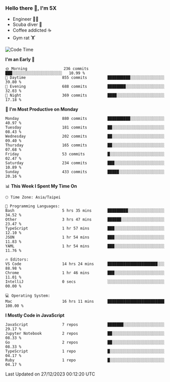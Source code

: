 ### Hello there 👋, I'm 5X

* Engineer 👨‍💻
* Scuba diver 🤿
* Coffee addicted ☕️
* Gym rat 🏋️

<!--START_SECTION:waka-->
![Code Time](http://img.shields.io/badge/Code%20Time-696%20hrs%2030%20mins-blue)

**I'm an Early 🐤** 

```text
🌞 Morning                236 commits         ███░░░░░░░░░░░░░░░░░░░░░░   10.99 % 
🌆 Daytime                855 commits         ██████████░░░░░░░░░░░░░░░   39.80 % 
🌃 Evening                688 commits         ████████░░░░░░░░░░░░░░░░░   32.03 % 
🌙 Night                  369 commits         ████░░░░░░░░░░░░░░░░░░░░░   17.18 % 
```
📅 **I'm Most Productive on Monday** 

```text
Monday                   880 commits         ██████████░░░░░░░░░░░░░░░   40.97 % 
Tuesday                  181 commits         ██░░░░░░░░░░░░░░░░░░░░░░░   08.43 % 
Wednesday                202 commits         ██░░░░░░░░░░░░░░░░░░░░░░░   09.40 % 
Thursday                 165 commits         ██░░░░░░░░░░░░░░░░░░░░░░░   07.68 % 
Friday                   53 commits          █░░░░░░░░░░░░░░░░░░░░░░░░   02.47 % 
Saturday                 234 commits         ███░░░░░░░░░░░░░░░░░░░░░░   10.89 % 
Sunday                   433 commits         █████░░░░░░░░░░░░░░░░░░░░   20.16 % 
```


📊 **This Week I Spent My Time On** 

```text
🕑︎ Time Zone: Asia/Taipei

💬 Programming Languages: 
Bash                     5 hrs 35 mins       █████████░░░░░░░░░░░░░░░░   34.52 % 
Other                    3 hrs 47 mins       ██████░░░░░░░░░░░░░░░░░░░   23.47 % 
TypeScript               1 hr 57 mins        ███░░░░░░░░░░░░░░░░░░░░░░   12.10 % 
JSON                     1 hr 54 mins        ███░░░░░░░░░░░░░░░░░░░░░░   11.83 % 
YAML                     1 hr 54 mins        ███░░░░░░░░░░░░░░░░░░░░░░   11.76 % 

🔥 Editors: 
VS Code                  14 hrs 24 mins      ██████████████████████░░░   88.98 % 
Chrome                   1 hr 46 mins        ███░░░░░░░░░░░░░░░░░░░░░░   11.01 % 
IntelliJ                 0 secs              ░░░░░░░░░░░░░░░░░░░░░░░░░   00.00 % 

💻 Operating System: 
Mac                      16 hrs 11 mins      █████████████████████████   100.00 % 
```

**I Mostly Code in JavaScript** 

```text
JavaScript               7 repos             ███████░░░░░░░░░░░░░░░░░░   29.17 % 
Jupyter Notebook         2 repos             ██░░░░░░░░░░░░░░░░░░░░░░░   08.33 % 
Go                       2 repos             ██░░░░░░░░░░░░░░░░░░░░░░░   08.33 % 
TypeScript               1 repo              █░░░░░░░░░░░░░░░░░░░░░░░░   04.17 % 
Ruby                     1 repo              █░░░░░░░░░░░░░░░░░░░░░░░░   04.17 % 
```




 Last Updated on 27/12/2023 00:12:20 UTC
<!--END_SECTION:waka-->
